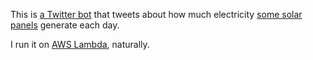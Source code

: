 This is [a Twitter bot](https://twitter.com/WolfsonSolar) that tweets about how
much electricity [some solar panels](https://easyview.auroravision.net/easyview/?entityId=9337259)
generate each day.

I run it on [AWS Lambda](https://aws.amazon.com/lambda/), naturally.
